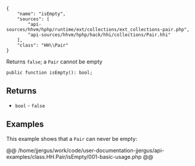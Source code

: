 ``` yamlmeta
{
    "name": "isEmpty",
    "sources": [
        "api-sources/hhvm/hphp/runtime/ext/collections/ext_collections-pair.php",
        "api-sources/hhvm/hphp/hack/hhi/collections/Pair.hhi"
    ],
    "class": "HH\\Pair"
}
```




Returns ` false `; a `` Pair `` cannot be empty




``` Hack
public function isEmpty(): bool;
```




## Returns




+ ` bool ` - `` false ``




## Examples




This example shows that a ` Pair ` can never be empty:







@@ /home/jjergus/work/code/user-documentation-jjergus/api-examples/class.HH.Pair/isEmpty/001-basic-usage.php @@
<!-- HHAPIDOC -->
